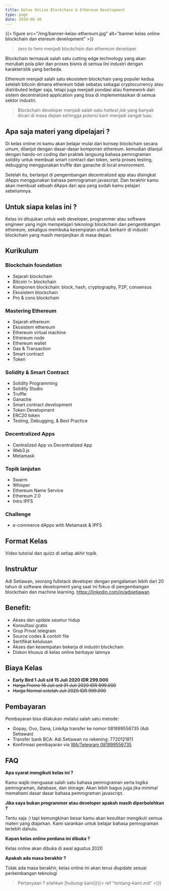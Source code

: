 ```yaml
---
title: Kelas Online Blockchain & Ethereum Development
type: page
date: 2020-06-30
---
```


{{< figure src="/img/banner-kelas-ethereum.jpg" alt="banner kelas online blockchain dan etereum development" >}}

> zero to hero menjadi blockchain dan ethereum developer

Blockchain termasuk salah satu cutting edge technology yang akan merubah pola pikir dan proses bisnis di semua lini industri dengan karakteristik yang berbeda. 

Ethereum menjadi salah satu ekosistem blockchain yang populer kedua setelah bitcoin dimana ethereum tidak sebatas sebagai cryptocurrency atau distributed ledger saja, tetapi juga menjadi pondasi atau framework dari sistem decentralized application yang bisa di implementasikan di semua sektor industri. 

>Blockchain developer menjadi salah satu *hottest job* yang banyak dicari di masa depan sehingga potensi karir menjadi sangat luas.

## Apa saja materi yang dipelajari ?

Di kelas online ini kamu akan belajar mulai dari konsep blockchain secara umum, dilanjut dengan dasar-dasar komponen ethereum. kemudian dilanjut dengan hands-on coding dan praktek langsung bahasa pemrograman solidity untuk membuat smart contract dan token, serta proses testing, debugging menggunakan truffle dan ganache di local environment. 

Setelah itu, berlanjut di pengembangan decentralized app atau disingkat dApps menggunakan bahasa pemrograman javascript. Dan terakhir kamu akan membuat sebuah dApps dari apa yang sudah kamu pelajari sebelumnya.

## Untuk siapa kelas ini ?

Kelas ini ditujukan untuk web developer, programmer atau software engineer yang ingin mempelajari teknologi blockchain dan pengembangan ethereum, sekaligus membuka kesempatan untuk berkarir di industri blockchain yang masih menjanjikan di masa depan.

## Kurikulum

### Blockchain foundation

* Sejarah blockchain
* Bitcoin != blockchain
* Komponen blockchain: block, hash, cryptography, P2P, consensus
* Ekosistem blockchain
* Pro & cons blockchain

### Mastering Ethereum

* Sejarah ethereum
* Ekosistem ethereum
* Ethereum virtual machine
* Ethereum node
* Ethereum wallet
* Gas & Transaction
* Smart contract
* Token

### Solidity & Smart Contract

* Solidity Programming
* Solidity Studio
* Truffle
* Ganache
* Smart contract development
* Token Development
* ERC20 token
* Testing, Debugging, & Best Practice

### Decentralized Apps

* Centralized App vs Decentralized App
* Web3.js
* Metamask

### Topik lanjutan

* Swarm
* Whisper
* Ethereum Name Service
* Ethereum 2.0
* Intro IPFS

### Challenge

* e-commerce dApps with Metamask & IPFS

## Format Kelas

Video tutorial dan quizz di setiap akhir topik.

## Instruktur

Adi Setiawan, seorang fullstack developer dengan pengalaman lebih dari 20 tahun di software development yang saat ini fokus di pengembangan blockchain dan machine learning. https://linkedin.com/in/adisetiawan

## Benefit:

* Akses dan update seumur hidup
* Konsultasi gratis
* Grup Privat telegram
* Source codes & contoh file
* Sertifikat kelulusan
* Akses dan kesempatan bekerja di industri blockchain
* Diskon khusus di kelas online berbayar lainnya

## Biaya Kelas

* **Early Bird 1 Juli s/d 15 Juli 2020 IDR 299.000**
* ~~Harga Promo 16 Juli s/d 31 Juli 2020 IDR 699.000~~
* ~~Harga Normal setelah Juli 2020 IDR 999.000~~

## Pembayaran

Pembayaran bisa dilakukan melalui salah satu metode:

* Gopay, Ovo, Dana, LinkAja transfer ke nomor 081999556735 (Adi Setiawan)
* Transfer bank BCA: Adi Setiawan no rekening: 7720121811
* Konfirmasi pembayaran via [WA/Telegram 081999556735](https://api.whatsapp.com/send?phone=6281999556735&text=Halo%2C%20konfirmasi%20pembayaran%20kelas%20online%20blockchain%20ethereum
)

## FAQ

**Apa syarat mengikuti kelas ini ?**

Kamu wajib menguasai salah satu bahasa pemrograman serta logika pemrograman, database, dan storage. Akan lebih bagus juga jika minimal memahami dasar dasar bahasa pemrograman javascript.

**Jika saya bukan programmer atau developer apakah masih diperbolehkan ?**

Tentu saja :) tapi kemungkinan besar kamu akan kesulitan mengikuti semua materi yang diajarkan. Kami sarankan untuk belajar bahasa pemrograman terlebih dahulu.

**Kapan kelas online perdana ini dibuka ?**

Kelas online akan dibuka di awal agustus 2020

**Apakah ada masa berakhir ?**

Tidak ada masa berakhir, kelas online ini akan terus diupdate sesuai perkembangan teknologi

> Pertanyaan ? silahkan [hubungi kami]({{< ref "tentang-kami.md" >}})